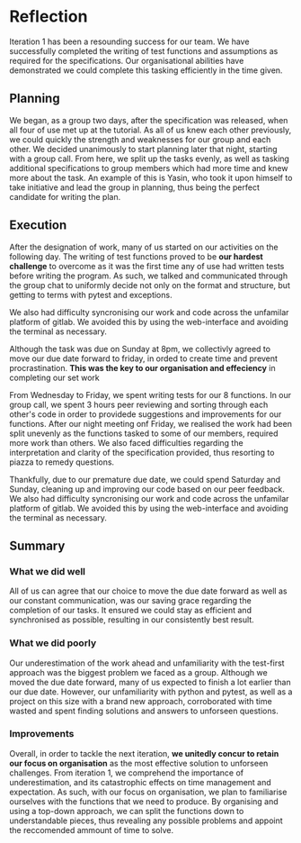 # Reflection

Iteration 1 has been a resounding success for our team. We have successfully 
completed the writing of test functions and assumptions as required for the
specifications. Our organisational abilities have demonstrated we could complete
this tasking efficiently in the time given.

## Planning
We began, as a group two days, after the specification was released, when all 
four of use met up at the tutorial. As all of us knew each other previously, we
could quickly the strength and weaknesses for our group and each other. We 
decided unanimously to start planning later that night, starting with a group
call. From here, we split up the tasks evenly, as well as tasking additional
specifications to group members which had more time and knew more about the 
task. An example of this is Yasin, who took it upon himself to take initiative
and lead the group in planning, thus being the perfect candidate for writing the
plan.

## Execution
After the designation of work, many of us started on our activities on the 
following day. The writing of test functions proved to be **our hardest challenge**
to overcome as it was the first time any of use had written tests before writing
the program. As such, we talked and communicated through the group chat to 
uniformly decide not only on the format and structure, but getting to terms with
pytest and exceptions. 

We also had difficulty syncronising our work and code across the unfamilar
platform of gitlab. We avoided this by using the web-interface and avoiding the
terminal as necessary.

Although the task was due on Sunday at 8pm, we collectivly agreed to move our
due date forward to friday, in orded to create time and prevent procrastination.
**This was the key to our organisation and effeciency** in completing our set work

From Wednesday to Friday, we spent writing tests for our 8 functions. In our 
group call, we spent 3 hours peer reviewing and sorting through each other's 
code in order to providede suggestions and improvements for our functions. After 
our night meeting onf Friday, we realised the work had been split unevenly as 
the functions tasked to some of our members, required more work than others. We 
also faced difficulties regarding the interpretation and clarity of the 
specification provided, thus resorting to piazza to remedy questions.

Thankfully, due to our premature due date, we could spend Saturday and Sunday,
cleaning up and improving our code based on our peer feedback. We also had 
difficulty syncronising our work and code across the unfamilar platform of 
gitlab. We avoided this by using the web-interface and avoiding the terminal as 
necessary.

## Summary
### What we did well
All of us can agree that our choice to move the due date forward as well as our
constant communication, was our saving grace regarding the completion of our
tasks. It ensured we could stay as efficient and synchronised as possible,
resulting in our consistently best result.

### What we did poorly
Our underestimation of the work ahead and unfamiliarity with the test-first
approach was the biggest problem we faced as a group. Although we moved the due
date forward, many of us expected to finish a lot earlier than our due date.
However, our unfamiliarity with python and pytest, as well as a project on this
size with a brand new approach, corroborated with time wasted and spent finding
solutions and answers to unforseen questions.

### Improvements
Overall, in order to tackle the next iteration, **we unitedly concur to retain our focus on organisation** 
as the most effective solution to unforseen challenges. From iteration 1,
we comprehend the importance of underestimation, and its catastrophic effects on
time management and expectation. As such, with our focus on organisation, we plan to familiarise ourselves with
the functions that we need to produce. By organising and using a top-down 
approach, we can split the functions down to understandable pieces, thus revealing
any possible problems and appoint the reccomended ammount of time to solve.



